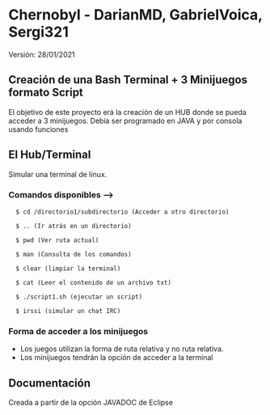 # Chernobyl - DarianMD, GabrielVoica, Sergi321

Versión: 28/01/2021

## Creación de una Bash Terminal + 3 Minijuegos formato Script

El objetivo de este proyecto erá la creación de un HUB donde se pueda acceder a 3 minijuegos. Debía ser programado en JAVA y por consola usando funciones

## El Hub/Terminal

Simular una terminal de linux.
### Comandos disponibles --> 
  ```
    $ cd /directorio1/subdirectorio (Acceder a otro directorio)
  
    $ .. (Ir atrás en un directorio)
   
    $ pwd (Ver ruta actual( 
      
    $ man (Consulta de los comandos)
        
    $ clear (limpiar la terminal)
      
    $ cat (Leer el contenido de un archivo txt)
     
    $ ./script1.sh (ejecutar un script)
    
    $ irssi (simular un chat IRC)

  ```

### Forma de acceder a los minijuegos

* Los juegos utilizan la forma de ruta relativa y no ruta relativa.
* Los minijuegos tendrán la opción de acceder a la terminal

## Documentación

Creada a partir de la opción JAVADOC de Eclipse
